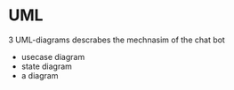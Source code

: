 # UML
3 UML-diagrams descrabes the mechnasim of the chat bot 
- usecase diagram
- state diagram 
- a diagram 
